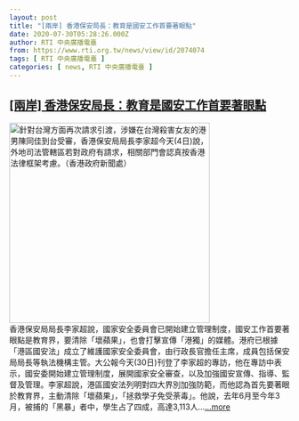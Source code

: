 ```yaml
---
layout: post
title: "[兩岸] 香港保安局長：教育是國安工作首要著眼點"
date: 2020-07-30T05:28:26.000Z
author: RTI 中央廣播電臺
from: https://www.rti.org.tw/news/view/id/2074074
tags: [ RTI 中央廣播電臺 ]
categories: [ news, RTI 中央廣播電臺 ]
---
```

<!--1596086906000-->
[[兩岸] 香港保安局長：教育是國安工作首要著眼點](https://www.rti.org.tw/news/view/id/2074074)
------

<div>
<img src="https://static.rti.org.tw/assets/thumbnails/2018/12/04/eed9e72c730d5729f94527f106a31032.jpg" width="360" alt="針對台灣方面再次請求引渡，涉嫌在台灣殺害女友的港男陳同佳到台受審，香港保安局局長李家超今天(4日)說，外地司法管轄區若對政府有請求，相關部門會認真按香港法律框架考慮。（香港政府新聞處）" title="針對台灣方面再次請求引渡，涉嫌在台灣殺害女友的港男陳同佳到台受審，香港保安局局長李家超今天(4日)說，外地司法管轄區若對政府有請求，相關部門會認真按香港法律框架考慮。（香港政府新聞處）"><br>香港保安局局長李家超說，國家安全委員會已開始建立管理制度，國安工作首要著眼點是教育界，要清除「壞蘋果」，也會打擊宣傳「港獨」的媒體。港府已根據「港區國安法」成立了維護國家安全委員會，由行政長官擔任主席，成員包括保安局局長等執法機構主管。大公報今天(30日)刊登了李家超的專訪，他在專訪中表示，國安委開始建立管理制度，展開國家安全審查，以及加強國安宣傳、指導、監督及管理。李家超說，港區國安法列明對四大界別加強防範，而他認為首先要著眼於教育界，主動清除「壞蘋果」，「拯救學子免受荼毒」。他說，去年6月至今年3月，被捕的「黑暴」者中，學生占了四成，高達3,113人...<a target="_blank" href="https://www.rti.org.tw/news/view/id/2074074">...more</a>
</div>
